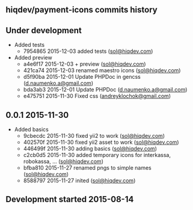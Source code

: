 hiqdev/payment-icons commits history
------------------------------------

## Under development

- Added tests
    - 7954865 2015-12-03 added tests (sol@hiqdev.com)
- Added preview
    - a4e6f17 2015-12-03 + preview (sol@hiqdev.com)
    - 421ca74 2015-12-03 renamed maestro icons (sol@hiqdev.com)
    - d5f90ba 2015-12-01 Update PHPDoc in gencss (d.naumenko.a@gmail.com)
    - bda3ab3 2015-12-01 Update PHPDoc (d.naumenko.a@gmail.com)
    - e475751 2015-11-30 Fixed css (andreyklochok@gmail.com)

## 0.0.1 2015-11-30

- Added basics
    - 9cbecdc 2015-11-30 fixed yii2 to work (sol@hiqdev.com)
    - 402570f 2015-11-30 fixed yii2 asset to work (sol@hiqdev.com)
    - 446499f 2015-11-30 adding basics (sol@hiqdev.com)
    - c2cb0d5 2015-11-30 added temporary icons for interkassa, robokassa, ... (sol@hiqdev.com)
    - bfba810 2015-11-27 renamed pngs to simple names (sol@hiqdev.com)
    - 8588797 2015-11-27 inited (sol@hiqdev.com)

## Development started 2015-08-14

